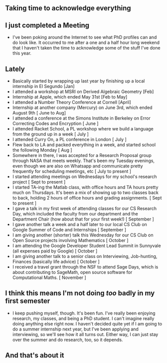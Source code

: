 ## Taking time to acknowledge everything

## I just completed a Meeting
- I've been poking around the Internet to see what PhD profiles can and do look like. 
  It occurred to me after a one and a half hour long weekend that I haven't taken the time to acknowledge 
  some of the stuff I've done this year.
  
## Lately

- Basically started by wrapping up last year by finishing up a local internship in El Segundo [Jan]
- I attended a workshop at MSRI on Derived Algebraic Geometry [Feb]
- Internship at Apple, which ended May 31st [Feb to May]
- I attended a Number Theory Conference at Cornell [April]
- Internship at another company (Mercury) on June 3rd, which ended August 9th [ June to Aug]
- I attended a conference at the Simons Institute in Berkeley on Error Correcting Codes and Encryption [ June ]
- I attended Racket School, a PL workshop where we build a language from the ground up in a week [ July ]
- I attended Curry On, a PL conference in London [ July ]
- Flew back to LA and packed everything in a week, and started school the following Monday [ Aug ]
- Somewhere in there, I was accepted for a Research Proposal group through NASA that meets weekly. 
  That's been my Tuesday evenings, even though we are also on Whatsapp and communicate pretty
  frequently for scheduling meetings, etc [ July to present ]
- I started attending meetings on Wednesdays for my school's research project [ Sept to present ] 
- I started TA-ing the Matlab class, with office hours and TA hours pretty much on Thursdays. It's been a mix
  of showing up to two classes back to back, holding 2 hours of office hours and grading assignments. [ Sept to present ]
- I gave a talk in my first week of attending classes for our CS Research Day, which included the faculty from
  our department and the Department Chair (how about that for your first week!) [ September ] 
- I gave another talk a week and a half later to our local CS Club on Google Summer of Code and Internships [ September ]
- I am giving another (shorter) talk this Wednesday for our CS Club on Open Source projects involving Mathematics [ October ]
- I am attending the Google Developer Student Lead Summit in Sunnyvale (all expenses paid by Google) [ October ]
- I am giving another talk to a senior class on Interviewing, Job-hunting, Finances (basically life advice) [ October ] 
- I received a travel grant through the NSF to attend Sage Days, which is about contributing to SageMath,
  open source software for Computational Maths. [ November ]
  
## I think this means I'm not doing *too* badly in my first semester

- I keep pushing myself, though. It's been fun. I've really been enjoying research, my classes, and being a PhD student.
  I can't imagine really doing anything else right now. I haven't decided quite yet if I am going to do a summer internship
  next year, but I've been applying and interviewing, so we'll see how it all turns out. Either way, I can just stay over
  the summer and do research, too, so it depends. 
  
## And that's about it
